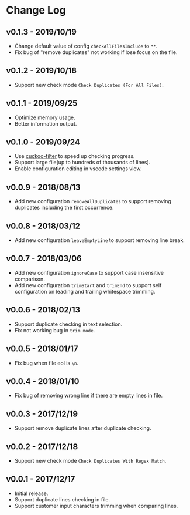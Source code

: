 # Change Log

## v0.1.3 - 2019/10/19
- Change default value of config `checkAllFilesInclude` to `**`.
- Fix bug of "remove duplicates" not working if lose focus on the file.

## v0.1.2 - 2019/10/18
- Support new check mode `Check Duplicates (For All Files)`.

## v0.1.1 - 2019/09/25
- Optimize memory usage.
- Better information output.

## v0.1.0 - 2019/09/24
- Use [cuckoo-filter](https://github.com/vijayee/cuckoo-filter) to speed up checking progress.
- Support large file(up to hundreds of thousands of lines).
- Enable configuration editing in vscode settings view.

## v0.0.9 - 2018/08/13
- Add new configuration `removeAllDuplicates` to support removing duplicates including the first occurrence.

## v0.0.8 - 2018/03/12
- Add new configuration `leaveEmptyLine` to support removing line break.

## v0.0.7 - 2018/03/06
- Add new configuration `ignoreCase` to support case insensitive comparison.
- Add new configuration `trimStart` and `trimEnd` to support self configuration on leading and trailing whitespace trimming.

## v0.0.6 - 2018/02/13
- Support duplicate checking in text selection.
- Fix not working bug in `trim mode`.

## v0.0.5 - 2018/01/17
- Fix bug when file eol is `\n`.

## v0.0.4 - 2018/01/10
- Fix bug of removing wrong line if there are empty lines in file.

## v0.0.3 - 2017/12/19
- Support remove duplicate lines after duplicate checking.

## v0.0.2 - 2017/12/18
- Support new check mode `Check Duplicates With Regex Match`.

## v0.0.1 - 2017/12/17
- Initial release.
- Support duplicate lines checking in file.
- Support customer input characters trimming when comparing lines.